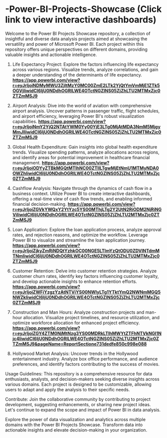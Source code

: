 # -Power-BI-Projects-Showcase (Click link to view interactive dashboards)
Welcome to the Power BI Projects Showcase repository, a collection of insightful and diverse data analysis projects aimed at showcasing the versatility and power of Microsoft Power BI. Each project within this repository offers unique perspectives on different domains, providing valuable insights and actionable intelligence.
1. Life Expectancy Project:
Explore the factors influencing life expectancy across various regions. Visualize trends, analyze correlations, and gain a deeper understanding of the determinants of life expectancy.
**https://app.powerbi.com/view?r=eyJrIjoiNDMyMWU3ZjItMzY0MC00ZmE2LTk2YjQtYmVmMjE1ZTk5OGVjIiwidCI6IjU0NDdhOGRlLWE4OTctNGZlNS05ZjZhLTU2MTMxZjc0ZTZmMSJ9**
2. Airport Analysis:
Dive into the world of aviation with comprehensive airport analysis. Uncover patterns in passenger traffic, flight schedules, and airport efficiency, leveraging Power BI's robust visualization capabilities.
**https://app.powerbi.com/view?r=eyJrIjoiNmY2YjQ2NTAtYWM0Yy00YjE3LTg0MjAtMDA3NmM5MjgyMmJlIiwidCI6IjU0NDdhOGRlLWE4OTctNGZlNS05ZjZhLTU2MTMxZjc0ZTZmMSJ9**

4. Global Health Expenditure:
Gain insights into global health expenditure trends. Visualize spending patterns, analyze allocations across regions, and identify areas for potential improvement in healthcare financial management.
**https://app.powerbi.com/view?r=eyJrIjoiODYyZTBkMGQtMTlhNC00ZTllLTgwMjEtNmU1MTMyNDA0OWZhIiwidCI6IjU0NDdhOGRlLWE4OTctNGZlNS05ZjZhLTU2MTMxZjc0ZTZmMSJ9**
5. Cashflow Analysis:
Navigate through the dynamics of cash flow in a business context. Utilize Power BI to create interactive dashboards, offering a real-time view of cash flow trends, and enabling informed financial decision-making.
**https://app.powerbi.com/view?r=eyJrIjoiZGVkYWQxY2YtYzc5YS00MThjLTg2Y2UtN2RiODM2NjRiNGViIiwidCI6IjU0NDdhOGRlLWE4OTctNGZlNS05ZjZhLTU2MTMxZjc0ZTZmMSJ9**
6. Loan Application:
Explore the loan application process, analyze approval rates, and rejection reasons, and optimize the workflow. Leverage Power BI to visualize and streamline the loan application journey.
**https://app.powerbi.com/view?r=eyJrIjoiZjkyZmRiNDQtYzhkOC00NGE5LTlmYzQtODU0ZDVlNTdmMTNmIiwidCI6IjU0NDdhOGRlLWE4OTctNGZlNS05ZjZhLTU2MTMxZjc0ZTZmMSJ9**

8. Customer Retention:
Delve into customer retention strategies. Analyze customer churn rates, identify key factors influencing customer loyalty, and develop actionable insights to enhance retention efforts.
**https://app.powerbi.com/view?r=eyJrIjoiZWFiYzgzYzAtNTViYS00NWIyLTg1YTktYmQ2NWNmMGQ5NWZkIiwidCI6IjU0NDdhOGRlLWE4OTctNGZlNS05ZjZhLTU2MTMxZjc0ZTZmMSJ9**

11. Construction and Man Hours:
Analyze construction projects and man-hour allocation. Visualize project timelines, and resource utilization, and optimize workforce allocation for enhanced project efficiency.
**https://app.powerbi.com/view?r=eyJrIjoiZGY4ZTM0NjMtNzg3YS00MDRkLTlhMWYtZTFhNTVkNGI1Njc4IiwidCI6IjU0NDdhOGRlLWE4OTctNGZlNS05ZjZhLTU2MTMxZjc0ZTZmMSJ9&pageName=ReportSectione731dedfe850c998e088**

13. Hollywood Market Analysis:
Uncover trends in the Hollywood entertainment industry. Analyze box office performance, and audience preferences, and identify factors contributing to the success of movies.

Usage Guidelines:
This repository is a comprehensive resource for data enthusiasts, analysts, and decision-makers seeking diverse insights across various domains. Each project is designed to be customizable, allowing users to adapt and apply the analysis to their specific needs.

Contribute:
Join the collaborative community by contributing to project development, suggesting enhancements, or sharing new project ideas. Let's continue to expand the scope and impact of Power BI in data analysis.

Explore the power of data visualization and analytics across multiple domains with the Power BI Projects Showcase. Transform data into actionable insights and elevate decision-making in your organization.
